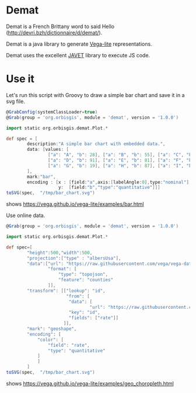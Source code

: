 # Demat



Demat is a French Brittany word to said Hello (http://devri.bzh/dictionnaire/d/demat/).

Demat is a java library to generate [Vega-lite](https://vega.github.io/vega-lite/) representations.

Demat uses the excellent [JAVET](https://github.com/caoccao/Javet) library to execute JS code.


# Use it

Let's run this script with Groovy to draw a simple bar chart and save it in a svg file.

```groovy
@GrabConfig(systemClassLoader=true)
@Grab(group = 'org.orbisgis', module = 'demat', version = '1.0.0')

import static org.orbisgis.demat.Plot.*

def spec = [
        description:"A simple bar chart with embedded data.",
        data: [values: [
                ["a": "A", "b": 28], ["a": "B", "b": 55], ["a": "C", "b": 43],
                ["a": "D", "b": 91], ["a": "E", "b": 81], ["a": "F", "b": 53],
                ["a": "G", "b": 19], ["a": "H", "b": 87], ["a": "I", "b": 52]]
        ],
        mark:"bar",
        encoding : [x : [field:"a",axis:[labelAngle:0],type:"nominal"],
                    y:  [field:"b","type":"quantitative"]]]
toSVG(spec,  "/tmp/bar_chart.svg")
```

shows https://vega.github.io/vega-lite/examples/bar.html

Use online data.

```groovy
@Grab(group = 'org.orbisgis', module = 'demat', version = '1.0.0')

import static org.orbisgis.demat.Plot.*

def spec=[
        "height":500,"width":500,
        "projection":["type" : "albersUsa"],
        "data":["url": "https://raw.githubusercontent.com/vega/vega-datasets/refs/heads/main/data/us-10m.json",
                "format": [
                    "type": "topojson",
                    "feature": "counties"
                ]],
        "transform": [["lookup": "id",
                       "from": [
                        "data": [
                                "url": "https://raw.githubusercontent.com/vega/vega-datasets/refs/heads/main/data/unemployment.tsv"],
                        "key": "id",
                        "fields": ["rate"]]
                      ]],
        "mark": "geoshape",
        "encoding": [
            "color": [
                "field": "rate",
                "type": "quantitative"
            ]
            ]
        ]
toSVG(spec,  "/tmp/bar_chart.svg")
```
shows https://vega.github.io/vega-lite/examples/geo_choropleth.html
